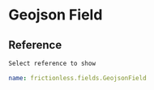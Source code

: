 # Geojson Field

## Reference

```markdown tabs=Select
Select reference to show
```

```yaml reference tabs=GeojsonField
name: frictionless.fields.GeojsonField
```
